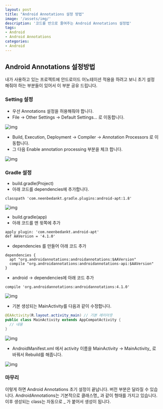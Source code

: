 ```yaml
---
layout: post
title: "Android Annotations 설정 방법"
image: '/assets/img/'
description: '코드를 반으로 줄여주는 Android Annotations 설정법'
tags:
- Android
- Android Annotations
categories:
- Android
---
```


## Android Annotations 설정방법
내가 사용하고 있는 프로젝트에 안드로이드 어노테이션 적용을 하려고 보니 초기 설정 해줘야 하는 부분들이 있어서 이 부분 공유 드립니다.

### Setting 설정

- 우선 Annotations 설정을 허용해줘야 합니다.
- File -> Other Settings -> Default Settings... 로 이동합니다.

![img](https://cdn-images-1.medium.com/max/2000/1*nolZaC500rFyWw7DDqS2Fw.png)


- Build, Execution, Deployment -> Compiler -> Annotation Processors 로 이동합니다.
- 그 다음 Enable annotation processing 부분을 체크 합니다.

![img](https://cdn-images-1.medium.com/max/1600/1*LnmqZhsdT1brVeX5OuXoPQ.png)

### Gradle 설정
- build.gradle(Project)
- 아래 코드를 dependencies에 추가합니다.

```
classpath 'com.neenbedankt.gradle.plugins:android-apt:1.8'
```

![img](https://cdn-images-1.medium.com/max/2000/1*Xs-Nd7c8gpDma-yW0dnzBQ.png)

- build.gradle(app)
- 아래 코드를 맨 윗쪽에 추가

```
apply plugin: 'com.neenbedankt.android-apt'
def AAVersion = '4.1.0'
```

- dependencies 를 만들어 아래 코드 추가

```
dependencies {
  apt "org.androidannotations:androidannotations:$AAVersion"
  compile "org.androidannotations:androidannotations-api:$AAVersion"
}
```

- android -> dependencies에 아래 코드 추가

```
compile 'org.androidannotations:androidannotations:4.1.0'
```

![img](https://cdn-images-1.medium.com/max/2000/1*bVW0foXiv0NmNP1mMouIlA.png)

- 기본 생성되는 MainActivity를 다음과 같이 수정합니다.

```java
@EAActivity(R.layout.activity_main) // 기본 레이아웃
public class MainActivity extends AppCompatActivity {
  // 내용  
}
```
![img](https://cdn-images-1.medium.com/max/2000/1*sBFbr7j2bZRCwxmqgEh_YA.png)


- AndroidManifest.xml 에서 activity 이름을 MainActivity -> MainActivity_ 로 바꿔서 Rebuild를 해줍니다.

![img](https://cdn-images-1.medium.com/max/2000/1*aVZS7mbFlPv63ExbkTzH0w.png)

### 마무리
이렇게 하면 Android Annotations 초기 설정이 끝납니다. 버전 부분은 달라질 수 있습니다. AndroidAnnotations는 기본적으로 클래스명_ 과 같이 형태를 가지고 있습니다. 이후 생성되는 class는 자동으로 _ 가 붙어서 생성이 됩니다.

